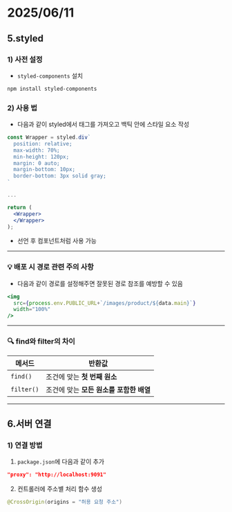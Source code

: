 # 2025/06/11
## 5.styled

### 1) 사전 설정
- `styled-components` 설치  
```bash
npm install styled-components
```

### 2) 사용 법
- 다음과 같이 styled에서 태그를 가져오고 백틱 안에 스타일 요소 작성  
```jsx
const Wrapper = styled.div`
  position: relative;
  max-width: 70%;
  min-height: 120px;
  margin: 0 auto;
  margin-bottom: 10px;
  border-bottom: 3px solid gray;
`

...

return (
  <Wrapper>
  </Wrapper>
);
```
- 선언 후 컴포넌트처럼 사용 가능

---

### 💡 배포 시 경로 관련 주의 사항
- 다음과 같이 경로를 설정해주면 잘못된 경로 참조를 예방할 수 있음  
```jsx
<img 
  src={process.env.PUBLIC_URL+`/images/product/${data.main}`}
  width="100%"
/>
```

---

### 🔍 find와 filter의 차이
| 메서드 | 반환값 |
|--------|---------|
| `find()` | 조건에 맞는 **첫 번째 원소** |
| `filter()` | 조건에 맞는 **모든 원소를 포함한 배열** |

---

## 6.서버 연결

### 1) 연결 방법
1. `package.json`에 다음과 같이 추가  
```json
"proxy": "http://localhost:9091"
```

2. 컨트롤러에 주소별 처리 함수 생성  
```java
@CrossOrigin(origins = "허용 요청 주소")
```